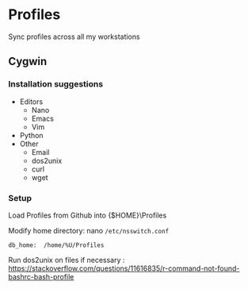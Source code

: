 # Profiles

Sync profiles across all my workstations

## Cygwin

### Installation suggestions

* Editors
	* Nano
	* Emacs
	* Vim
* Python
* Other
	* Email
	* dos2unix
	* curl
	* wget


### Setup

Load Profiles from Github into {$HOME}\Profiles

Modify home directory:
nano `/etc/nsswitch.conf`

```db_home:  /home/%U/Profiles```

Run dos2unix on files if necessary : https://stackoverflow.com/questions/11616835/r-command-not-found-bashrc-bash-profile